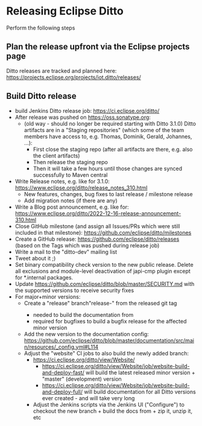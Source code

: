 # Releasing Eclipse Ditto

Perform the following steps

## Plan the release **upfront** via the Eclipse projects page

Ditto releases are tracked and planned here: https://projects.eclipse.org/projects/iot.ditto/releases/

## Build Ditto release

* build Jenkins Ditto release job: https://ci.eclipse.org/ditto/
* After release was pushed on https://oss.sonatype.org:
   * (old way - should no longer be required starting with Ditto 3.1.0) Ditto artifacts are in a "Staging repositories" (which some of the team members have access to, e.g. Thomas, Dominik, Gerald, Johannes, ...): 
      * First close the staging repo (after all artifacts are there, e.g. also the client artifacts)
      * Then release the staging repo
      * Then it will take a few hours until those changes are synced successfully to Maven central
* Write Release notes, e.g. like for 3.1.0: https://www.eclipse.org/ditto/release_notes_310.html
   * New features, changes, bug fixes to last release / milestone release
   * Add migration notes (if there are any)
* Write a Blog post announcement, e.g. like for: https://www.eclipse.org/ditto/2022-12-16-release-announcement-310.html
* Close GitHub milestone (and assign all Issues/PRs which were still included in that milestone): https://github.com/eclipse/ditto/milestones
* Create a GitHub release: https://github.com/eclipse/ditto/releases (based on the Tags which was pushed during release job)
* Write a mail to the "ditto-dev" mailing list
* Tweet about it ;)
* Set binary compatibility check version to the new public release. Delete all exclusions and module-level deactivation of japi-cmp plugin except for *.internal packages.
* Update https://github.com/eclipse/ditto/blob/master/SECURITY.md with the supported versions to receive security fixes
* For major+minor versions:
   * Create a "release" branch"release-<version>" from the released git tag
      * needed to build the documentation from
      * required for bugfixes to build a bugfix release for the affected minor version
   * Add the new version to the documentation config: https://github.com/eclipse/ditto/blob/master/documentation/src/main/resources/_config.yml#L114
   * Adjust the "website" CI jobs to also build the newly added branch:
      * https://ci.eclipse.org/ditto/view/Website/
         * https://ci.eclipse.org/ditto/view/Website/job/website-build-and-deploy-fast/ will build the latest released minor version + "master" (development) version
         * https://ci.eclipse.org/ditto/view/Website/job/website-build-and-deploy-full/ will build documentation for all Ditto versions ever created - and will take very long
      * Adjust the Jenkins scripts via the Jenkins UI ("Configure") to checkout the new branch + build the docs from + zip it, unzip it, etc
